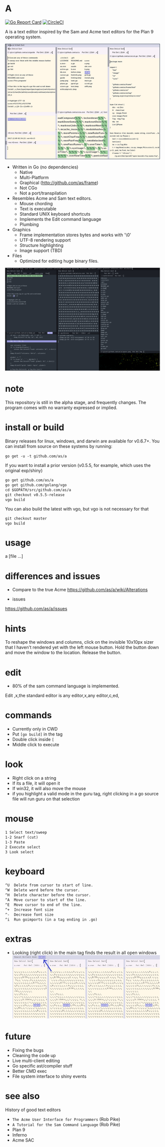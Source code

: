 # A
[![Go Report Card](https://goreportcard.com/badge/github.com/as/a)](https://goreportcard.com/badge/github.com/as/a)
[![CircleCI](https://circleci.com/gh/as/a/tree/master.svg?style=svg)](https://circleci.com/gh/as/a/tree/master)

A is a text editor inspired by the Sam and Acme text editors for the Plan 9 operating system.

![paint](a.png)

- Written in Go (no dependencies)
	- Native
	- Multi-Platform
	- Graphical (http://github.com/as/frame)
	- Not CGo
	- Not a port/transpilation 
- Resembles Acme and Sam text editors.
	- Mouse chording
	- Text is executable
	- Standard UNIX keyboard shortcuts
	- Implements the Edit command language
	- Plumbing
- Graphics
	- Frame implementation stores bytes and works with '\0'
	- UTF-8 rendering support 
	- Structure highlighting
	- Image support (TBD)
- Files
	- Optimized for editing huge binary files.

![paint](b.png)

# note

This repository is still in the alpha stage, and frequently changes. The program comes with
no warranty expressed or implied. 

# install or build

Binary releases for linux, windows, and darwin are available for v0.6.7+. You can install
from source on these systems by running:

`go get -u -t github.com/as/a`

If you want to install a prior version (v0.5.5, for example, which uses the original exp/shiny)

```
go get github.com/as/a
go get github.com/golang/vgo
cd $GOPATH/src/github.com/as/a
git checkout v0.5.5-release 
vgo build
```

You can also build the latest with vgo, but vgo is not necessary for that

```
git checkout master
vgo build
```

# usage
a [file ...]

# differences and issues
- Compare to the true Acme
https://github.com/as/a/wiki/Alterations

- issues

https://github.com/as/a/issues


# hints
To reshape the windows and columns, click on the invisible 10x10px sizer that I haven't rendered yet with the left mouse button. 
Hold the button down and move the window to the location. 
Release the button.

# edit
- 80% of the sam command language is implemented.

Edit ,x,the standard editor is any editor,x,any editor,c,ed,

# commands
- Currently only in CWD
- Put ```[go build]``` in the tag
- Double click inside ```[```
- Middle click to execute

# look
- Right click on a string
- If its a file, it will open it
- If win32, it will also move the mouse
- if you highlight a valid mode in the guru tag, right clicking in a go source file will run guru on that selection

# mouse
```
1 Select text/sweep
1-2 Snarf (cut)
1-3 Paste
2 Execute select
3 Look select
```

# keyboard
```
^U  Delete from cursor to start of line.
^W  Delete word before the cursor.
^H  Delete character before the cursor.
^A  Move cursor to start of the line.
^E  Move cursor to end of the line.
^+  Increase font size
^-  Decrease font size
^i	Run goimports (in a tag ending in .go)
```

# extras
- Looking (right click) in the main tag finds the result in all open windows
![paint](jump.png)    

# future
- Fixing the bugs
- Cleaning the code up
- Live multi-client editing
- Go specific ast/compiler stuff
- Better CMD exec
- File system interface to shiny events

# see also
History of good text editors

- `The Acme User Interface for Programmers` (Rob Pike)
- `A Tutorial for the Sam Command Language` (Rob Pike)
- Plan 9 
- Inferno
- Acme SAC
